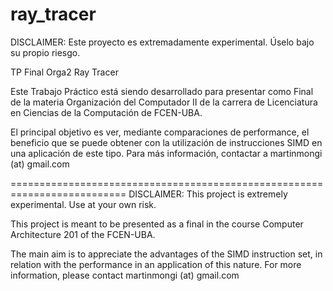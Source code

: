 # ray_tracer

DISCLAIMER: Este proyecto es extremadamente experimental. Úselo bajo su propio riesgo.

TP Final Orga2 Ray Tracer

Este Trabajo Práctico está siendo desarrollado para presentar como Final de la materia Organización del Computador II de la carrera de Licenciatura en Ciencias de la Computación de FCEN-UBA.

El principal objetivo es ver, mediante comparaciones de performance, el beneficio que se puede obtener con la utilización de instrucciones SIMD en una aplicación de este tipo. Para más información, contactar a martinmongi (at) gmail.com

==========================================================================
DISCLAIMER: This project is extremely experimental. Use at your own risk.

This project is meant to be presented as a final in the course Computer Architecture 201 of the FCEN-UBA.

The main aim is to appreciate the advantages of the SIMD instruction set, in relation with the performance in an application of this nature. For more information, please contact martinmongi (at) gmail.com
